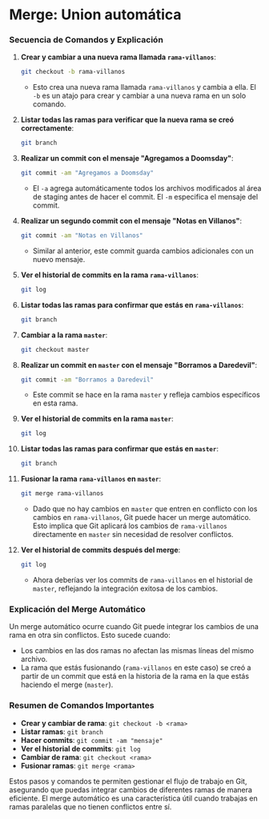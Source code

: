 # Merge: Union automática

### **Secuencia de Comandos y Explicación**

1. **Crear y cambiar a una nueva rama llamada `rama-villanos`**:
   ```bash
   git checkout -b rama-villanos
   ```
   - Esto crea una nueva rama llamada `rama-villanos` y cambia a ella. El `-b` es un atajo para crear y cambiar a una nueva rama en un solo comando.

2. **Listar todas las ramas para verificar que la nueva rama se creó correctamente**:
   ```bash
   git branch
   ```

3. **Realizar un commit con el mensaje "Agregamos a Doomsday"**:
   ```bash
   git commit -am "Agregamos a Doomsday"
   ```
   - El `-a` agrega automáticamente todos los archivos modificados al área de staging antes de hacer el commit. El `-m` especifica el mensaje del commit.

4. **Realizar un segundo commit con el mensaje "Notas en Villanos"**:
   ```bash
   git commit -am "Notas en Villanos"
   ```
   - Similar al anterior, este commit guarda cambios adicionales con un nuevo mensaje.

5. **Ver el historial de commits en la rama `rama-villanos`**:
   ```bash
   git log
   ```

6. **Listar todas las ramas para confirmar que estás en `rama-villanos`**:
   ```bash
   git branch
   ```

7. **Cambiar a la rama `master`**:
   ```bash
   git checkout master
   ```

8. **Realizar un commit en `master` con el mensaje "Borramos a Daredevil"**:
   ```bash
   git commit -am "Borramos a Daredevil"
   ```
   - Este commit se hace en la rama `master` y refleja cambios específicos en esta rama.

9. **Ver el historial de commits en la rama `master`**:
   ```bash
   git log
   ```

10. **Listar todas las ramas para confirmar que estás en `master`**:
    ```bash
    git branch
    ```

11. **Fusionar la rama `rama-villanos` en `master`**:
    ```bash
    git merge rama-villanos
    ```
    - Dado que no hay cambios en `master` que entren en conflicto con los cambios en `rama-villanos`, Git puede hacer un merge automático. Esto implica que Git aplicará los cambios de `rama-villanos` directamente en `master` sin necesidad de resolver conflictos.

12. **Ver el historial de commits después del merge**:
    ```bash
    git log
    ```
    - Ahora deberías ver los commits de `rama-villanos` en el historial de `master`, reflejando la integración exitosa de los cambios.

### **Explicación del Merge Automático**

Un merge automático ocurre cuando Git puede integrar los cambios de una rama en otra sin conflictos. Esto sucede cuando:

- Los cambios en las dos ramas no afectan las mismas líneas del mismo archivo.
- La rama que estás fusionando (`rama-villanos` en este caso) se creó a partir de un commit que está en la historia de la rama en la que estás haciendo el merge (`master`).

### **Resumen de Comandos Importantes**

- **Crear y cambiar de rama**: `git checkout -b <rama>`
- **Listar ramas**: `git branch`
- **Hacer commits**: `git commit -am "mensaje"`
- **Ver el historial de commits**: `git log`
- **Cambiar de rama**: `git checkout <rama>`
- **Fusionar ramas**: `git merge <rama>`

Estos pasos y comandos te permiten gestionar el flujo de trabajo en Git, asegurando que puedas integrar cambios de diferentes ramas de manera eficiente. El merge automático es una característica útil cuando trabajas en ramas paralelas que no tienen conflictos entre sí.
